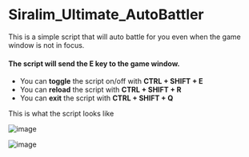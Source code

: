 # Siralim_Ultimate_AutoBattler
This is a simple script that will auto battle for you even when the game window is not in focus.

#### The script will send the E key to the game window.
- You can **toggle** the script on/off with **CTRL + SHIFT + E**
- You can **reload** the script with **CTRL + SHIFT + R**
- You can **exit** the script with **CTRL + SHIFT + Q**

This is what the script looks like

![image](https://github.com/user-attachments/assets/e88d76b9-6128-4953-9ee1-0a9338b07adc)

![image](https://github.com/user-attachments/assets/24b32111-8094-4faa-8c50-0eea2503227c)


